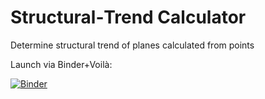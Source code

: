 # Structural‑Trend Calculator
Determine structural trend of planes calculated from points 

Launch via Binder+Voilà:

[![Binder](https://mybinder.org/badge_logo.svg)](
  https://mybinder.org/v2/gh/Cameronnn3/structural_trend_app/main?urlpath=voila%2Frender%2FStructural_trend_analysis.ipynb
)
